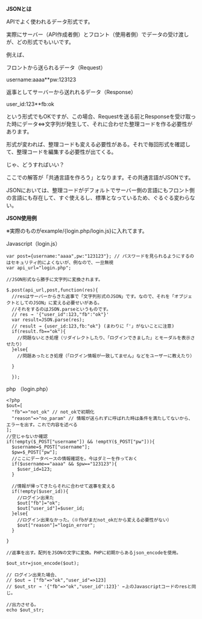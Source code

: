 **JSONとは**

APIでよく使われるデータ形式です。

実際にサーバー（API作成者側）とフロント（使用者側）でデータの受け渡しが、どの形式でもいいです。

例えば、

フロントから送られるデータ（Request）

username:aaaa**pw:123123

返事としてサーバーから送れれるデータ（Response）

user_id:123**fb:ok

という形式でもOKですが、この場合、Requestを送る前とResponseを受け取った時にデータ⇔文字列が発生して、それに合わせた整理コードを作る必要性があります。

形式が変われば、整理コードも変える必要性がある。それで毎回形式を確認して、整理コードを編集する必要性が出てくる。

じゃ、どうすればいい？

ここでの解答が「共通言語を作ろう」となります。その共通言語がJSONです。

JSONにおいては、整理コードがデフォルトでサーバー側の言語にもフロント側の言語にも存在して、すぐ使えるし、標準となっているため、ぐるぐる変わらない。

**JSON使用例**

※実際のものがexample/{login.php/login.js}に入れてます。

Javascript（login.js）

```
var post={username:"aaaa",pw:"123123"}; // パスワードを見られるようにするのはセキュリティ的によくないが、例なので、一旦無視
var api_url="login.php";

//JSON形式なら勝手に文字列に変換されます。

$.post(api_url,post,function(res){
  //resはサーバーからきた返事で「文字列形式のJSON」です。なので、それを「オブジェクトとしてのJSON」に変える必要せいがある。
  //それをするのはJSON.parseというものです。
  // res → '{"user_id":123,"fb":"ok"}'
  var result=JSON.parse(res);
  // result → {user_id:123,fb:"ok"} (まわりに「'」がないことに注意)
  if(result.fb=="ok"){
    //問題ないとき処理（リダイレクトしたり、「ログインできました」とモーダルを表示させたり）
  }else{
    //問題あったとき処理（「ログイン情報が一致してません」などをユーザーに教えたり）

  }

  });

```

php （login.php）

```
<?php
$out=[
  "fb"=>"not_ok" // not_okで初期化
  "reason"=>"no_param" // 情報が送られずに呼ばれた時は条件を満たしてないから、エラーを出す。これで内容を述べる
];
//空じゃないか確認
if(!empty($_POST["username"]) && !emptY($_POST["pw"])){
  $username=$_POST["username"];
  $pw=$_POST["pw"];
  //ここにデータベースの情報確認を。今はダミーを作っておく
  if($username=="aaaa" && $pw=="123123"){
    $user_id=123;
  }

  //情報が帰ってきたらそれに合わせて返事を変える
  if(!empty($user_id)){
    //ログイン出来た
    $out["fb"]="ok";
    $out["user_id"]=$user_id;
  }else{
    //ログイン出来なかった。（※fbがまだnot_okだから変える必要性がない）
    $out["reason"]="login_error";
  }

}

//返事を出す。配列をJSONの文字に変換。PHPに初期からあるjson_encodeを使用。

$out_str=json_encode($out);

// ログイン出来た場合、
// $out → ["fb"=>"ok","user_id"=>123]
// $out_str → '{"fb"=>"ok","user_id":123}' ←上のJavascriptコードのresと同じ。

//出力させる。
echo $out_str;

```

